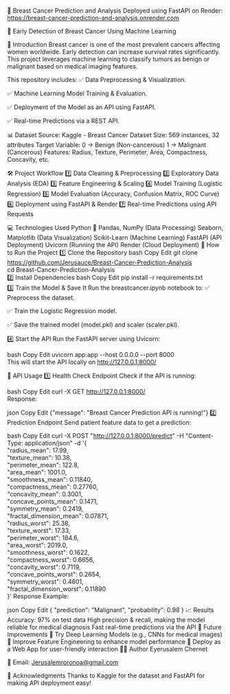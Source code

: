 📌 Breast Cancer Prediction and Analysis
Deployed using FastAPI on Render: https://breast-cancer-prediction-and-analysis.onrender.com


🏥 Early Detection of Breast Cancer Using Machine Learning


📌 Introduction
Breast cancer is one of the most prevalent cancers affecting women worldwide. Early detection can increase survival rates significantly. This project leverages machine learning to classify tumors as benign or malignant based on medical imaging features.

This repository includes:
✅ Data Preprocessing & Visualization.

✅ Machine Learning Model Training & Evaluation.

✅ Deployment of the Model as an API using FastAPI.

✅ Real-time Predictions via a REST API.


📊 Dataset
Source: Kaggle - Breast Cancer Dataset
Size: 569 instances, 32 attributes
Target Variable:
0 → Benign (Non-cancerous)
1 → Malignant (Cancerous)
Features: Radius, Texture, Perimeter, Area, Compactness, Concavity, etc.


🛠 Project Workflow
1️⃣ Data Cleaning & Preprocessing
2️⃣ Exploratory Data Analysis (EDA)
3️⃣ Feature Engineering & Scaling
4️⃣ Model Training (Logistic Regression)
5️⃣ Model Evaluation (Accuracy, Confusion Matrix, ROC Curve)
6️⃣ Deployment using FastAPI & Render
7️⃣ Real-time Predictions using API Requests

💻 Technologies Used
Python 🐍
Pandas, NumPy (Data Processing)
Seaborn, Matplotlib (Data Visualization)
Scikit-Learn (Machine Learning)
FastAPI (API Deployment)
Uvicorn (Running the API)
Render (Cloud Deployment)
🚀 How to Run the Project
1️⃣ Clone the Repository
bash
Copy
Edit
git clone https://github.com/Jerusauce/Breast-Cancer-Prediction-Analysis  
cd Breast-Cancer-Prediction-Analysis  
2️⃣ Install Dependencies
bash
Copy
Edit
pip install -r requirements.txt  
3️⃣ Train the Model & Save It
Run the breastcancer.ipynb notebook to:
✅ Preprocess the dataset.

✅ Train the Logistic Regression model.

✅ Save the trained model (model.pkl) and scaler (scaler.pkl).

4️⃣ Start the API
Run the FastAPI server using Uvicorn:

bash
Copy
Edit
uvicorn app:app --host 0.0.0.0 --port 8000  
This will start the API locally on http://127.0.0.1:8000/

📡 API Usage
1️⃣ Health Check Endpoint
Check if the API is running:

bash
Copy
Edit
curl -X GET http://127.0.0.1:8000/  
Response:

json
Copy
Edit
{"message": "Breast Cancer Prediction API is running!"}
2️⃣ Prediction Endpoint
Send patient feature data to get a prediction:

bash
Copy
Edit
curl -X POST "http://127.0.0.1:8000/predict" -H "Content-Type: application/json" -d '{  
  "radius_mean": 17.99,  
  "texture_mean": 10.38,  
  "perimeter_mean": 122.8,  
  "area_mean": 1001.0,  
  "smoothness_mean": 0.11840,  
  "compactness_mean": 0.27760,  
  "concavity_mean": 0.3001,  
  "concave_points_mean": 0.1471,  
  "symmetry_mean": 0.2419,  
  "fractal_dimension_mean": 0.07871,  
  "radius_worst": 25.38,  
  "texture_worst": 17.33,  
  "perimeter_worst": 184.6,  
  "area_worst": 2019.0,  
  "smoothness_worst": 0.1622,  
  "compactness_worst": 0.6656,  
  "concavity_worst": 0.7119,  
  "concave_points_worst": 0.2654,  
  "symmetry_worst": 0.4601,  
  "fractal_dimension_worst": 0.11890  
}'
Response Example:

json
Copy
Edit
{
  "prediction": "Malignant",
  "probability": 0.98
}
📈 Results
Accuracy: 97% on test data
High precision & recall, making the model reliable for medical diagnosis
Fast real-time predictions via the API
🔮 Future Improvements
📌 Try Deep Learning Models (e.g., CNNs for medical images)
📌 Improve Feature Engineering to enhance model performance
📌 Deploy as a Web App for user-friendly interaction
👨‍💻 Author
Eyerusalem Chernet

📧 Email: Jerusalemroronoa@gmail.com

🙌 Acknowledgments
Thanks to Kaggle for the dataset and FastAPI for making API deployment easy!
